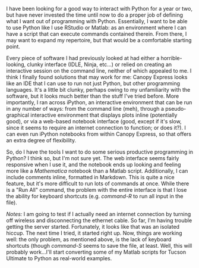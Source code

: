 I have been looking for a good way to interact with Python for a year or two, but have never invested the time until now to do a proper job of defining what I want out of programming with Python.  Essentially, I want to be able to use Python like I use RStudio or Matlab:  as an environment where I can have a script that can execute commands contained therein. From there, I may want to expand my repertoire, but that would be a comfortable starting point.

Every piece of software I had previously looked at had either a horrible-looking, clunky interface (IDLE, Ninja, etc...) or relied on creating an interactive session on the command line, neither of which appealed to me.  I think I finally found solutions that may work for me:  Canopy Express looks like an IDE that I can use to run not just Python, but other programming languages.  It's a little bit clunky, perhaps owing to my unfamiliarity with the software, but it looks much better than the stuff I've tried before.  More importantly, I ran across iPython, an interactive environment that can be run in any number of ways: from the command line (meh), through a pseudo-graphical interactive environment that displays plots inline (potentially good), or via a web-based notebook interface (good, except if it's slow, since it seems to require an internet connection to function; or does it?).  I can even run iPython notebooks from within Canopy Express, so that offers an extra degree of flexibility.

So, do I have the tools I want to do some serious productive programming in Python? I think so, but I'm not sure yet. The web interface seems fairly responsive when I use it, and the notebook ends up looking and feeling more like a *Mathematica* notebook than a Matlab script.  Additionally, I can include comments inline, formatted in Markdown. This is quite a nice feature, but it's more difficult to run lots of commands at once.  While there is a "Run All" command, the problem with the entire interface is that I lose the ability for keyboard shortcuts (e.g. *command-R* to run all input in the file).

*Notes:* I am going to test if I actually need an internet connection by turning off wireless and disconnecting the ethernet cable.  So far, I'm having trouble getting the server started.  Fortunately, it looks like that was an isolated hiccup.  The next time I tried, it started right up.  Now, things are working well: the only problem, as mentioned above, is the lack of keyboard shortcuts (though *command-S* seems to save the file, at least.  Well, this will probably work...I'll start converting some of my Matlab scripts for Tucson Ultimate to Python as real-world examples.